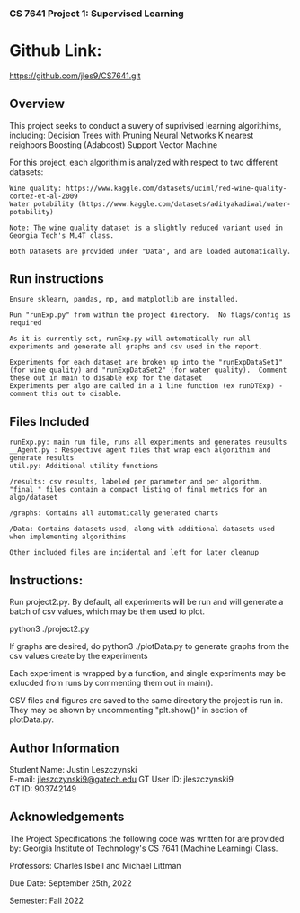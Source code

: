 ### CS 7641 Project 1: Supervised Learning

# Github Link:
https://github.com/jles9/CS7641.git

## Overview
This project seeks to conduct a suvery of suprivised learning algorithims, including:
    Decision Trees with Pruning
    Neural Networks
    K nearest neighbors
    Boosting (Adaboost)
    Support Vector Machine

For this project, each algorithim is analyzed with respect to two different datasets:

    Wine quality: https://www.kaggle.com/datasets/uciml/red-wine-quality-cortez-et-al-2009
    Water potability (https://www.kaggle.com/datasets/adityakadiwal/water-potability)

    Note: The wine quality dataset is a slightly reduced variant used in Georgia Tech's ML4T class.  

    Both Datasets are provided under "Data", and are loaded automatically.

## Run instructions
    Ensure sklearn, pandas, np, and matplotlib are installed.  

    Run "runExp.py" from within the project directory.  No flags/config is required

    As it is currently set, runExp.py will automatically run all experiments and generate all graphs and csv used in the report.

    Experiments for each dataset are broken up into the "runExpDataSet1" (for wine quality) and "runExpDataSet2" (for water quality).  Comment these out in main to disable exp for the dataset
    Experiments per algo are called in a 1 line function (ex runDTExp) - comment this out to disable.



## Files Included
    runExp.py: main run file, runs all experiments and generates reusults
    __Agent.py : Respective agent files that wrap each algorithim and generate results
    util.py: Additional utility functions

    /results: csv results, labeled per parameter and per algorithm.  "final_" files contain a compact listing of final metrics for an algo/dataset

    /graphs: Contains all automatically generated charts

    /Data: Contains datasets used, along with additional datasets used when implementing algorithims 

    Other included files are incidental and left for later cleanup



## Instructions:
Run project2.py.  By default, all experiments will be run and will generate a batch of csv values, which may be then used to plot.

python3 ./project2.py

If graphs are desired, do python3 ./plotData.py to generate graphs from the csv values create by the experiments

Each experiment is wrapped by a function, and single experiments may be exlucded from runs by commenting them out in main().

CSV files and figures are saved to the same directory the project is run in.  They may be shown by uncommenting "plt.show()" in section of plotData.py.



## Author Information
Student Name: Justin Leszczynski 	  	   		   	 		  		  		    	  
E-mail: jleszczynski9@gatech.edu
GT User ID: jleszczynski9 	   		   	 		  		  		    	 		 	  
GT ID: 903742149 


## Acknowledgements
The Project Specifications the following code was written for are provided by:
Georgia Institute of Technology's CS 7641 (Machine Learning) Class.

Professors: Charles Isbell and Michael Littman

Due Date: September 25th, 2022

Semester: Fall 2022


